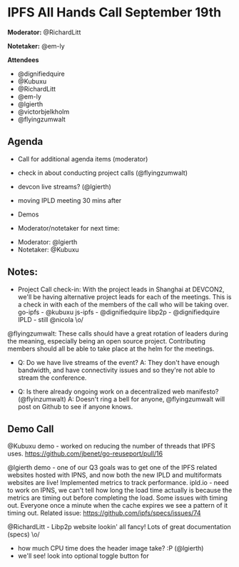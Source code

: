 # IPFS All Hands Call September 19th

**Moderator:**  @RichardLitt

**Notetaker:**  @em-ly

**Attendees** 
- @dignifiedquire
- @Kubuxu
- @RichardLitt
- @em-ly
- @lgierth
- @victorbjelkholm
- @flyingzumwalt


## Agenda

- Call for additional agenda items (moderator)

- check in about conducting project calls (@flyingzumwalt)
- devcon live streams? (@lgierth)
- moving IPLD meeting 30 mins after

- Demos
- Moderator/notetaker for next time:
 * Moderator: @lgierth
 * Notetaker: @Kubuxu


## Notes:
- Project Call check-in: With the project leads in Shanghai at DEVCON2, we'll be having alternative project leads for each of the meetings. This is a check in with each of the members of the call who will be taking over.
go-ipfs - @kubuxu
js-ipfs - @dignifiedquire
libp2p - @dignifiedquire
IPLD - still @nicola \o/

@flyingzumwalt: These calls should have a great rotation of leaders during the meaning, especially being an open source project. Contributing members should all be able to take place at the helm for the meetings.

 - Q: Do we have live streams of the event?
 A: They don't have enough bandwidth, and have connectivity issues and so they're not able to stream the conference.

- Q: Is there already ongoing work on a decentralized web manifesto? (@flyinzumwalt)
A: Doesn't ring a bell for anyone, @flyingzumwalt will post on Github to see if anyone knows.


## Demo Call
@Kubuxu demo - worked on reducing the number of threads that IPFS uses. https://github.com/jbenet/go-reuseport/pull/16

@lgierth demo - one of our Q3 goals was to get one of the IPFS related websites hosted with IPNS, and now both the new IPLD and multiformats websites are live! Implemented metrics to track performance.
ipld.io - need to work on IPNS, we can't tell how long the load time actually is because the metrics are timing out before completing the load. Some issues with timing out. Everyone once a minute when the cache expires we see a pattern of it timing out.
Related issue: https://github.com/ipfs/specs/issues/74

@RichardLitt - Libp2p website lookin' all fancy! Lots of great documentation (specs) \o/
- how much CPU time does the header image take? :P (@lgierth)
- we'll see! look into optional toggle button for 
